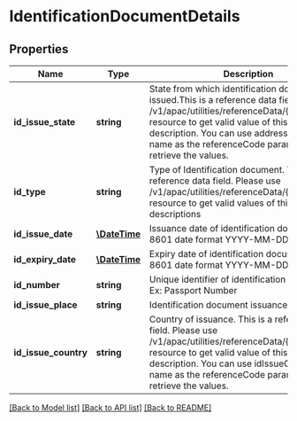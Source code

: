 # IdentificationDocumentDetails

## Properties
Name | Type | Description | Notes
------------ | ------------- | ------------- | -------------
**id_issue_state** | **string** | State from which identification document was issued.This is a reference data field. Please use /v1/apac/utilities/referenceData/{addressState} resource to get valid value of this field with description. You can use addressState field name as the referenceCode parameter to retrieve the values. | [optional] 
**id_type** | **string** | Type of Identification document. This is a reference data field. Please use /v1/apac/utilities/referenceData/{idType} resource to get valid values of this field with descriptions | [optional] 
**id_issue_date** | [**\DateTime**](\DateTime.md) | Issuance date of identification document in ISO 8601 date format YYYY-MM-DD | [optional] 
**id_expiry_date** | [**\DateTime**](\DateTime.md) | Expiry date of identification document in ISO 8601 date format YYYY-MM-DD | [optional] 
**id_number** | **string** | Unique identifier of identification document. Ex: Passport Number | [optional] 
**id_issue_place** | **string** | Identification document issuance place | [optional] 
**id_issue_country** | **string** | Country of issuance. This is a reference data field. Please use /v1/apac/utilities/referenceData/{country} resource to get valid value of this field with description. You can use idIssueCountry field name as the referenceCode parameter to retrieve the values. | [optional] 

[[Back to Model list]](../../README.md#documentation-for-models) [[Back to API list]](../../README.md#documentation-for-api-endpoints) [[Back to README]](../../README.md)

